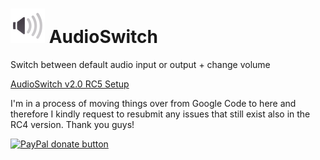 # ![](/AudioSwitchLogoSmall.png)  AudioSwitch
Switch between default audio input or output + change volume

[AudioSwitch v2.0 RC5 Setup](https://drive.google.com/file/d/0B8VyHhqTufh1WmhNMGNiT0JYSUU/view?usp=sharing)

I'm in a process of moving things over from Google Code to here and therefore I kindly request to resubmit any issues that still exist also in the RC4 version. Thank you guys!

[![PayPal donate button](http://img.shields.io/paypal/donate.png?color=green)](https://www.paypal.com/cgi-bin/webscr?cmd=_s-xclick&hosted_button_id=3X7L4G8Y9CUUG "Donate once-off for this projects development using PayPal")